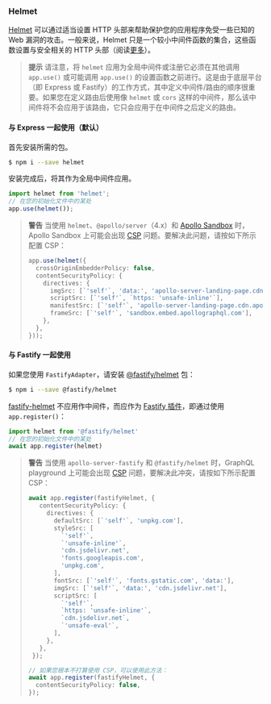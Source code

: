 ### Helmet

[Helmet](https://github.com/helmetjs/helmet) 可以通过适当设置 HTTP 头部来帮助保护您的应用程序免受一些已知的 Web 漏洞的攻击。一般来说，Helmet 只是一个较小中间件函数的集合，这些函数设置与安全相关的 HTTP 头部（阅读[更多](https://github.com/helmetjs/helmet#how-it-works)）。

> **提示** 请注意，将 `helmet` 应用为全局中间件或注册它必须在其他调用 `app.use()` 或可能调用 `app.use()` 的设置函数之前进行。这是由于底层平台（即 Express 或 Fastify）的工作方式，其中定义中间件/路由的顺序很重要。如果您在定义路由后使用像 `helmet` 或 `cors` 这样的中间件，那么该中间件将不会应用于该路由，它只会应用于在中间件之后定义的路由。

#### 与 Express 一起使用（默认）

首先安装所需的包。

```bash
$ npm i --save helmet
```

安装完成后，将其作为全局中间件应用。

```typescript
import helmet from 'helmet';
// 在您的初始化文件中的某处
app.use(helmet());
```

> **警告** 当使用 `helmet`、`@apollo/server`（4.x）和 [Apollo Sandbox](../graphql/quick-start#apollo-sandbox) 时，Apollo Sandbox 上可能会出现 [CSP](https://developer.mozilla.org/en-US/docs/Web/HTTP/CSP) 问题。要解决此问题，请按如下所示配置 CSP：
>
> ```typescript
> app.use(helmet({
>   crossOriginEmbedderPolicy: false,
>   contentSecurityPolicy: {
>     directives: {
>       imgSrc: [`'self'`, 'data:', 'apollo-server-landing-page.cdn.apollographql.com'],
>       scriptSrc: [`'self'`, `https: 'unsafe-inline'`],
>       manifestSrc: [`'self'`, 'apollo-server-landing-page.cdn.apollographql.com'],
>       frameSrc: [`'self'`, 'sandbox.embed.apollographql.com'],
>     },
>   },
> }));
> ```

#### 与 Fastify 一起使用

如果您使用 `FastifyAdapter`，请安装 [@fastify/helmet](https://github.com/fastify/fastify-helmet) 包：

```bash
$ npm i --save @fastify/helmet
```

[fastify-helmet](https://github.com/fastify/fastify-helmet) 不应用作中间件，而应作为 [Fastify 插件](https://www.fastify.io/docs/latest/Reference/Plugins/)，即通过使用 `app.register()`：

```typescript
import helmet from '@fastify/helmet'
// 在您的初始化文件中的某处
await app.register(helmet)
```

> **警告** 当使用 `apollo-server-fastify` 和 `@fastify/helmet` 时，GraphQL playground 上可能会出现 [CSP](https://developer.mozilla.org/en-US/docs/Web/HTTP/CSP) 问题，要解决此冲突，请按如下所示配置 CSP：
>
> ```typescript
> await app.register(fastifyHelmet, {
>    contentSecurityPolicy: {
>      directives: {
>        defaultSrc: [`'self'`, 'unpkg.com'],
>        styleSrc: [
>          `'self'`,
>          `'unsafe-inline'`,
>          'cdn.jsdelivr.net',
>          'fonts.googleapis.com',
>          'unpkg.com',
>        ],
>        fontSrc: [`'self'`, 'fonts.gstatic.com', 'data:'],
>        imgSrc: [`'self'`, 'data:', 'cdn.jsdelivr.net'],
>        scriptSrc: [
>          `'self'`,
>          `https: 'unsafe-inline'`,
>          `cdn.jsdelivr.net`,
>          `'unsafe-eval'`,
>        ],
>      },
>    },
>  });
>
> // 如果您根本不打算使用 CSP，可以使用此方法：
> await app.register(fastifyHelmet, {
>   contentSecurityPolicy: false,
> });
> ```
